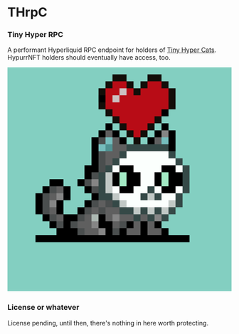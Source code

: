 # THrpC
### Tiny Hyper RPC
A performant Hyperliquid RPC endpoint for holders of [Tiny Hyper Cats](https://www.tinyhypercats.xyz/). HypurrNFT holders should eventually have access, too.

![tiny](assets/thc.svg)

### License or whatever
License pending, until then, there's nothing in here worth protecting.

